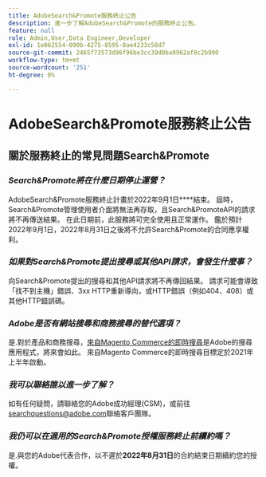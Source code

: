 ```yaml
---
title: AdobeSearch&Promote服務終止公告
description: 進一步了解AdobeSearch&Promote的服務終止公告。
feature: null
role: Admin,User,Data Engineer,Developer
exl-id: 1e062554-090b-4275-8595-8ae4233c58d7
source-git-commit: 2465f73573d96f96be3cc39d0ba9962af8c2b990
workflow-type: tm+mt
source-wordcount: '251'
ht-degree: 0%

---
```


# AdobeSearch&amp;Promote服務終止公告

## 關於服務終止的常見問題Search&amp;Promote

### **_Search&amp;Promote將在什麼日期停止運營？_**

AdobeSearch&amp;Promote服務終止計畫於2022年9月1日&#x200B;****&#x200B;結束。 屆時，Search&amp;Promote管理使用者介面將無法再存取，且Search&amp;PromoteAPI的請求將不再傳送結果。 在此日期前，此服務將可完全使用且正常運作。 鑑於預計2022年9月1日，2022年8月31日之後將不允許Search&amp;Promote的合同應享權利。

### **_如果對Search&amp;Promote提出搜尋或其他API請求，會發生什麼事？_**

向Search&amp;Promote提出的搜尋和其他API請求將不再傳回結果。 請求可能會導致「找不到主機」錯誤、3xx HTTP重新導向，或HTTP錯誤（例如404、408）或其他HTTP錯誤碼。

### **_Adobe是否有網站搜尋和商務搜尋的替代選項？_**

是.對於產品和商務搜尋，[來自Magento Commerce的即時搜尋](https://blog.adobe.com/en/publish/2020/11/23/new-ai-capabilities-for-magento-commerce-improve-retail.html)是Adobe的搜尋應用程式，將來會如此。 來自Magento Commerce的即時搜尋目標定於2021年上半年啟動。

<!-- ### **_Can Adobe recommend any frameworks or platforms that offer features similar to Search&Promote?_**

  Yes. If the Search&Promote feature is critical to your marketing strategy, consider the many open-source frameworks that exist to power search, including [Apache Solr](https://solr.apache.org/) and [Elastic Free and Open](https://www.elastic.co/about/free-and-open).  

  Also, both [AWS](https://aws.amazon.com/cloudsearch/) and [Microsoft® Azure](https://azure.microsoft.com/en-us/services/search/) provide cloud-native search capabilities on their respective cloud platforms. You can integrate both options into Adobe Experience Manager Sites to power site search and more. -->

### **_我可以聯絡誰以進一步了解？_**

如有任何疑問，請聯絡您的Adobe成功經理(CSM)，或前往[searchquestions@adobe.com](mailto:searchquestions@adobe.com)聯絡客戶團隊。

### **_我仍可以在適用的Search&amp;Promote授權服務終止前續約嗎？_**

是.與您的Adobe代表合作，以不遲於&#x200B;**2022年8月31日**&#x200B;的合約結束日期續約您的授權。
